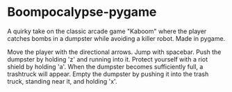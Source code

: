 # Boompocalypse-pygame
A quirky take on the classic arcade game "Kaboom" where the player catches bombs in a dumpster while avoiding a killer robot. Made in pygame.

Move the player with the directional arrows. Jump with spacebar. Push the dumpster by holding 'z' and running into it. Protect yourself with a riot shield by holding 'a'. When the dumpster becomes sufficiently full, a trashtruck will appear. Empty the dumpster by pushing it into the trash truck, standing near it, and holding 'x'. 
